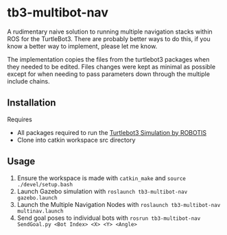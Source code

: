 # tb3-multibot-nav

A rudimentary naive solution to running multiple navigation stacks within ROS for the TurtleBot3. There are probably better ways to do this, if you know a better way to implement, please let me know.

The implementation copies the files from the turtlebot3 packages when they needed to be edited. Files changes were kept as minimal as possible except for when needing to pass parameters down through the multiple include chains.

## Installation
Requires
- All packages required to run the [Turtlebot3 Simulation by ROBOTIS](https://emanual.robotis.com/docs/en/platform/turtlebot3/simulation/)
- Clone into catkin workspace src directory

## Usage
1. Ensure the workspace is made with `catkin_make` and `source ./devel/setup.bash`
2. Launch Gazebo simulation with `roslaunch tb3-multibot-nav gazebo.launch`
3. Launch the Multiple Navigation Nodes with `roslaunch tb3-multibot-nav multinav.launch`
4. Send goal poses to individual bots with `rosrun tb3-multibot-nav SendGoal.py <Bot Index> <X> <Y> <Angle>`